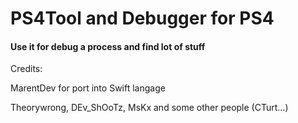# PS4Tool and Debugger for PS4
#### Use it for debug a process and find lot of stuff

Credits:

MarentDev for port into Swift langage

Theorywrong, DEv_ShOoTz, MsKx and some other people (CTurt...)

